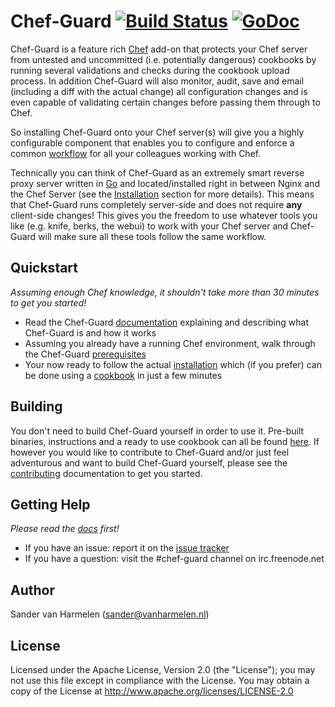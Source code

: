 Chef-Guard [![Build Status](https://travis-ci.org/xanzy/chef-guard.svg)](https://travis-ci.org/xanzy/chef-guard) [![GoDoc](https://godoc.org/github.com/xanzy/chef-guard?status.svg)](https://godoc.org/github.com/xanzy/chef-guard)
==========

Chef-Guard is a feature rich [Chef](http://www.getchef.com) add-on that protects your Chef server from untested and uncommitted (i.e. potentially dangerous) cookbooks by running several validations and checks during the cookbook upload process. In addition Chef-Guard will also monitor, audit, save and email (including a diff with the actual change) all configuration changes and is even capable of validating certain changes before passing them through to Chef.

So installing Chef-Guard onto your Chef server(s) will give you a highly configurable component that enables you to configure and enforce a common [workflow](http://xanzy.io/projects/chef-guard/workflows) for all your colleagues working with Chef.

Technically you can think of Chef-Guard as an extremely smart reverse proxy server written in [Go](https://golang.org/) and located/installed right in between Nginx and the Chef Server (see the [Installation](http://xanzy.io/projects/chef-guard/installation/installation.html) section for more details). This means that Chef-Guard runs completely server-side and does not require **any** client-side changes! This gives you the freedom to use whatever tools you like (e.g. knife, berks, the webui) to work with your Chef server and Chef-Guard will make sure all these tools follow the same workflow.

## Quickstart

_Assuming enough Chef knowledge, it shouldn't take more than 30 minutes to get you started!_

* Read the Chef-Guard [documentation](http://xanzy.io/projects/chef-guard) explaining and describing what Chef-Guard is and how it works
* Assuming you already have a running Chef environment, walk through the Chef-Guard [prerequisites](http://xanzy.io/projects/chef-guard/installation/prerequisites.html)
* Your now ready to follow the actual [installation](http://xanzy.io/projects/chef-guard/installation/installation.html) which (if you prefer) can be done using a [cookbook](http://xanzy.io/projects/chef-guard/installation/installation.html#installation-using-a-cookbook) in just a few minutes

## Building

You don't need to build Chef-Guard yourself in order to use it. Pre-built binaries, instructions and a ready to use cookbook can all be found [here](http://xanzy.io/projects/chef-guard/installation/installation.html). If however you would like to contribute to Chef-Guard and/or just feel adventurous and want to build Chef-Guard yourself, please see the [contributing](https://github.com/xanzy/chef-guard/blob/master/contributing.md) documentation to get you started.

## Getting Help

_Please read the [docs](http://xanzy.io/projects/chef-guard) first!_

* If you have an issue: report it on the [issue tracker](https://github.com/xanzy/chef-guard/issues)
* If you have a question: visit the #chef-guard channel on irc.freenode.net

## Author

Sander van Harmelen (<sander@vanharmelen.nl>)

## License

Licensed under the Apache License, Version 2.0 (the "License"); you may not use this file except in compliance with the License. You may obtain a copy of the License at <http://www.apache.org/licenses/LICENSE-2.0>
